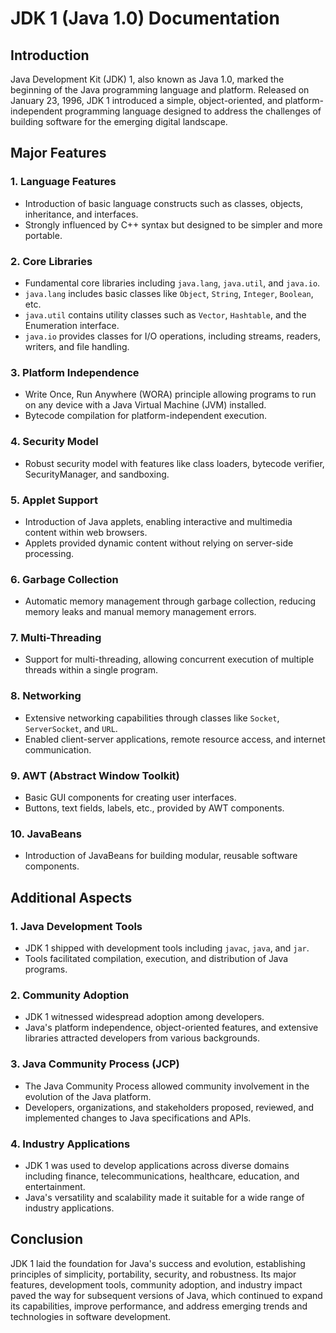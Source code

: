 # JDK 1 (Java 1.0) Documentation

## Introduction
Java Development Kit (JDK) 1, also known as Java 1.0, marked the beginning of the Java programming language and platform. Released on January 23, 1996, JDK 1 introduced a simple, object-oriented, and platform-independent programming language designed to address the challenges of building software for the emerging digital landscape.

## Major Features

### 1. Language Features
- Introduction of basic language constructs such as classes, objects, inheritance, and interfaces.
- Strongly influenced by C++ syntax but designed to be simpler and more portable.

### 2. Core Libraries
- Fundamental core libraries including `java.lang`, `java.util`, and `java.io`.
- `java.lang` includes basic classes like `Object`, `String`, `Integer`, `Boolean`, etc.
- `java.util` contains utility classes such as `Vector`, `Hashtable`, and the Enumeration interface.
- `java.io` provides classes for I/O operations, including streams, readers, writers, and file handling.

### 3. Platform Independence
- Write Once, Run Anywhere (WORA) principle allowing programs to run on any device with a Java Virtual Machine (JVM) installed.
- Bytecode compilation for platform-independent execution.

### 4. Security Model
- Robust security model with features like class loaders, bytecode verifier, SecurityManager, and sandboxing.

### 5. Applet Support
- Introduction of Java applets, enabling interactive and multimedia content within web browsers.
- Applets provided dynamic content without relying on server-side processing.

### 6. Garbage Collection
- Automatic memory management through garbage collection, reducing memory leaks and manual memory management errors.

### 7. Multi-Threading
- Support for multi-threading, allowing concurrent execution of multiple threads within a single program.

### 8. Networking
- Extensive networking capabilities through classes like `Socket`, `ServerSocket`, and `URL`.
- Enabled client-server applications, remote resource access, and internet communication.

### 9. AWT (Abstract Window Toolkit)
- Basic GUI components for creating user interfaces.
- Buttons, text fields, labels, etc., provided by AWT components.

### 10. JavaBeans
- Introduction of JavaBeans for building modular, reusable software components.

## Additional Aspects

### 1. Java Development Tools
- JDK 1 shipped with development tools including `javac`, `java`, and `jar`.
- Tools facilitated compilation, execution, and distribution of Java programs.

### 2. Community Adoption
- JDK 1 witnessed widespread adoption among developers.
- Java's platform independence, object-oriented features, and extensive libraries attracted developers from various backgrounds.

### 3. Java Community Process (JCP)
- The Java Community Process allowed community involvement in the evolution of the Java platform.
- Developers, organizations, and stakeholders proposed, reviewed, and implemented changes to Java specifications and APIs.

### 4. Industry Applications
- JDK 1 was used to develop applications across diverse domains including finance, telecommunications, healthcare, education, and entertainment.
- Java's versatility and scalability made it suitable for a wide range of industry applications.

## Conclusion
JDK 1 laid the foundation for Java's success and evolution, establishing principles of simplicity, portability, security, and robustness. Its major features, development tools, community adoption, and industry impact paved the way for subsequent versions of Java, which continued to expand its capabilities, improve performance, and address emerging trends and technologies in software development.
